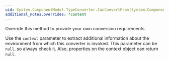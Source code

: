 ```yaml
---
uid: System.ComponentModel.TypeConverter.CanConvertFrom(System.ComponentModel.ITypeDescriptorContext,System.Type)
additional_notes.overrides: *content
---
```


<p>Override this method to provide your own conversion requirements.  
  
 Use the <code>context</code> parameter to extract additional information about the environment from which this converter is invoked. This parameter can be `null`, so always check it. Also, properties on the context object can return `null`.</p>


